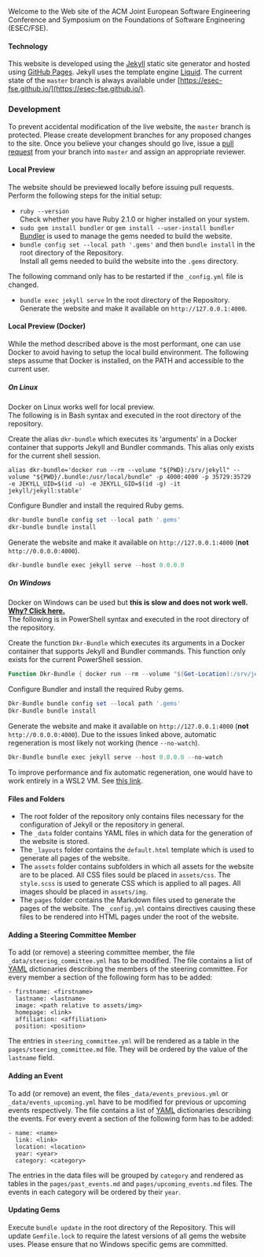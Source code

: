Welcome to the Web site of the ACM Joint European Software Engineering Conference and Symposium on the Foundations of Software Engineering (ESEC/FSE).

#### Technology
This website is developed using the [Jekyll](https://jekyllrb.com/) static site generator and hosted using [GitHub Pages](https://pages.github.com/).
Jekyll uses the template engine [Liquid](https://shopify.github.io/liquid/).
The current state of the `master` branch is always available under [https://esec-fse.github.io/](https://esec-fse.github.io/).

### Development
To prevent accidental modification of the live website, the `master` branch is protected. 
Please create development branches for any proposed changes to the site. 
Once you believe your changes should go live, issue a [pull request](https://help.github.com/articles/about-pull-requests/) from your branch into `master` and assign an appropriate reviewer.

#### Local Preview
The website should be previewed locally before issuing pull requests.  
Perform the following steps for the initial setup:
* `ruby --version`  
  Check whether you have Ruby 2.1.0 or higher installed on your system.
* `sudo gem install bundler` or `gem install --user-install bundler`  
  [Bundler](https://bundler.io/) is used to manage the gems needed to build the website.
* `bundle config set --local path '.gems'` and then `bundle install` in the root directory of the Repository.  
  Install all gems needed to build the website into the `.gems` directory.
  
The following command only has to be restarted if the `_config.yml` file is changed.
  
* `bundle exec jekyll serve` In the root directory of the Repository.  
  Generate the website and make it available on `http://127.0.0.1:4000`.

#### Local Preview (Docker)
While the method described above is the most performant, one can use Docker to avoid having to setup the local build environment.
The following steps assume that Docker is installed, on the PATH and accessible to the current user.

##### On Linux
Docker on Linux works well for local preview.  
The following is in Bash syntax and executed in the root directory of the repository.

Create the alias `dkr-bundle` which executes its 'arguments' in a Docker container that supports Jekyll and Bundler commands.
This alias only exists for the current shell session.
```Shell
alias dkr-bundle='docker run --rm --volume "${PWD}:/srv/jekyll" --volume "${PWD}/.bundle:/usr/local/bundle" -p 4000:4000 -p 35729:35729 -e JEKYLL_UID=$(id -u) -e JEKYLL_GID=$(id -g) -it jekyll/jekyll:stable'
```

Configure Bundler and install the required Ruby gems.
```PowerShell
dkr-bundle bundle config set --local path '.gems'
dkr-bundle bundle install
```

Generate the website and make it available on `http://127.0.0.1:4000` (**not** `http://0.0.0.0:4000`).
```PowerShell
dkr-bundle bundle exec jekyll serve --host 0.0.0.0  
 ```

##### On Windows
Docker on Windows can be used but **this is slow and does not work well.**
[**Why? Click here.**](https://levelup.gitconnected.com/docker-desktop-on-wsl2-the-problem-with-mixing-file-systems-a8b5dcd79b22)  
The following is in PowerShell syntax and executed in the root directory of the repository.

Create the function `Dkr-Bundle` which executes its arguments in a Docker container that supports Jekyll and Bundler commands.
This function only exists for the current PowerShell session.
```PowerShell
Function Dkr-Bundle { docker run --rm --volume "$(Get-Location):/srv/jekyll" --volume "$(Get-Location)/.bundle:/usr/local/bundle" -p 4000:4000 -p 35729:35729 -it jekyll/jekyll:stable @Args }
```
 
Configure Bundler and install the required Ruby gems.
```PowerShell
Dkr-Bundle bundle config set --local path '.gems'
Dkr-Bundle bundle install
```

Generate the website and make it available on `http://127.0.0.1:4000` (**not** `http://0.0.0.0:4000`).
Due to the issues linked above, automatic regeneration is most likely not working (hence `--no-watch`).
```PowerShell
Dkr-Bundle bundle exec jekyll serve --host 0.0.0.0 --no-watch  
 ```
  
To improve performance and fix automatic regeneration, one would have to work entirely in a WSL2 VM.
See [this link](https://docs.docker.com/docker-for-windows/wsl/#best-practices).
  
#### Files and Folders
* The root folder of the repository only contains files necessary for the configuration of Jekyll or the repository in general.
* The `_data` folder contains YAML files in which data for the generation of the website is stored.
* The `_layouts` folder contains the `default.html` template which is used to generate all pages of the website.
* The `assets` folder contains subfolders in which all assets for the website are to be placed. 
  All CSS files sould be placed in `assets/css`. The `style.scss` is used to generate CSS which is applied to all pages.
  All images should be placed in `assets/img`.
* The `pages` folder contains the Markdown files used to generate the pages of the website. 
  The `_config.yml` contains directives causing these files to be rendered into HTML pages under the root of the website.

#### Adding a Steering Committee Member
To add (or remove) a steering committee member, the file `_data/steering_committee.yml` has to be modified.
The file contains a list of [YAML](https://en.wikipedia.org/wiki/YAML) dictionaries describing the members of the steering committee.
For every member a section of the following form has to be added:

    - firstname: <firstname>
      lastname: <lastname> 
      image: <path relative to assets/img> 
      homepage: <link>
      affiliation: <affiliation>
      position: <position>

The entries in `steering_committee.yml` will be rendered as a table in the `pages/steering_committee.md` file. They will be ordered by the value of the `lastname` field.

#### Adding an Event
To add (or remove) an event, the files `_data/events_previous.yml` or `_data/events_upcoming.yml` have to be modified for previous or upcoming events respectively.
The file contains a list of [YAML](https://en.wikipedia.org/wiki/YAML) dictionaries describing the events.
For every event a section of the following form has to be added:

    - name: <name>
      link: <link>
      location: <location>
      year: <year>
      category: <category>

The entries in the data files will be grouped by `category` and rendered as tables in the `pages/past_events.md` and `pages/upcoming_events.md` files. The events in each category will be ordered by their `year`.

#### Updating Gems
Execute `bundle update` in the root directory of the Repository. 
This will update `Gemfile.lock` to require the latest versions of all gems the website uses. 
Please ensure that no Windows specific gems are committed.
